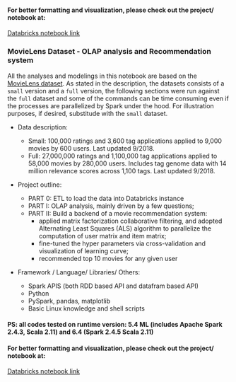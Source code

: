 #### For better formatting and visualization, please check out the project/ notebook at:<br>
[Databricks notebook link](https://databricks-prod-cloudfront.cloud.databricks.com/public/4027ec902e239c93eaaa8714f173bcfc/6227236730275197/2352903793671506/5214049462728440/latest.html)

### MovieLens Dataset - OLAP analysis and Recommendation system

All the analyses and modelings in this notebook are based on the [MovieLens dataset](https://grouplens.org/datasets/movielens/latest/). As stated in the description, the datasets consists of a `small` version and a `full` version, the following sections were run against the `full` dataset and some of the commands can be time consuming even if the processes are parallelized by Spark under the hood. For illustration purposes, if desired, substitude with the `small` dataset.

- Data description:
  - Small: 100,000 ratings and 3,600 tag applications applied to 9,000 movies by 600 users. Last updated 9/2018.
  - Full: 27,000,000 ratings and 1,100,000 tag applications applied to 58,000 movies by 280,000 users. Includes tag genome data with 14 million relevance scores across 1,100 tags. Last updated 9/2018.

- Project outline:
  - PART 0: ETL to load the data into Databricks instance
  - PART I: OLAP analysis, mainly driven by a few questions;
  - PART II: Build a backend of a movie recommendation system:
    - applied matrix factorization collaborative filtering, and adopted Alternating Least Squares (ALS) algorithm to parallelize the computation of user matrix and item matrix;
    - fine-tuned the hyper parameters via cross-validation and visualization of learning curve;
    - recommended top 10 movies for any given user

- Framework / Language/ Libraries/ Others:
  - Spark APIS (both RDD based API and datafram based API) 
  - Python
  - PySpark, pandas, matplotlib
  - Basic Linux knowledge and shell scripts
  
#### PS: all codes tested on runtime version: 5.4 ML (includes Apache Spark 2.4.3, Scala 2.11) and 6.4 (Spark 2.4.5 Scala 2.11)

#### For better formatting and visualization, please check out the project/ notebook at:<br>
[Databricks notebook link](https://databricks-prod-cloudfront.cloud.databricks.com/public/4027ec902e239c93eaaa8714f173bcfc/6227236730275197/2352903793671506/5214049462728440/latest.html)
